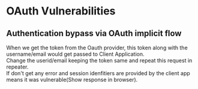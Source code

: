 # OAuth Vulnerabilities
## Authentication bypass via OAuth implicit flow
When we get the token from the Oauth provider, this token along with the username/email would get passed to Client Application.<br>
Change the userid/email keeping the token same and repeat this request in repeater.<br>
If don't get any error and session idenfitiers are provided by the client app means it was vulnerable(Show response in browser).
